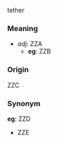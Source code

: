 tether
### Meaning
+ _adj_: ZZA
    + __eg__: ZZB

### Origin

ZZC

### Synonym

__eg__: ZZD

+ ZZE


